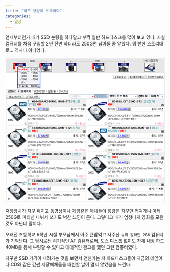 ```yaml
---
title: "하드 용량이 부족하다"
categories:
  - 일상
---
```


언제부터인가 내가 SSD 눈팅을 하다말고 부쩍 일반 하드디스크를 많이 보고 있다. 사실 컴퓨터를 처음 구입할 2년 전만 하더라도 250G면 남아돌 줄 알았다. 뭐 뻔한 스토리대로... 역시나 아니었다.  

![](/assets/images/posts/2008/11/4925509bae88fd6.png)  

저장장치가 자꾸 싸지고 동영상이나 게임같은 매체들이 용량은 자꾸만 커져가니 이제 250G로 파티션 나눠서 쓰기도 벅찬 느낌이 든다. 그렇다고 내가 엄청나게 영화를 모은것도 아닌데 말이다.  

오래전 초등학교 6학년 시절 부모님께서 아주 큰맘먹고 사주신 `슈퍼 알라딘 286` 컴퓨터가 기억난다. 그 당시로선 획기적인 AT 컴퓨터로써, 도스 디스켓 없이도 자체 내장 하드 40MB를 통해 부팅할 수 있다고 대대적인 광고를 했던 그런 컴퓨터였다.  

자꾸만 SSD 가격이 내려가는 것을 보면서 언젠가는 저 하드디스크들이 지금의 테잎이나 CD와 같은 값싼 저장매체들을 대신할 날이 멀지 않았음을 느낀다.
